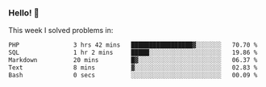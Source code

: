 ### Hello! 👋

This week I solved problems in:

<!--START_SECTION:waka-->

```txt
PHP               3 hrs 42 mins   █████████████████▓░░░░░░░   70.70 %
SQL               1 hr 2 mins     █████░░░░░░░░░░░░░░░░░░░░   19.86 %
Markdown          20 mins         █▓░░░░░░░░░░░░░░░░░░░░░░░   06.37 %
Text              8 mins          ▓░░░░░░░░░░░░░░░░░░░░░░░░   02.83 %
Bash              0 secs          ░░░░░░░░░░░░░░░░░░░░░░░░░   00.09 %
```

<!--END_SECTION:waka-->
